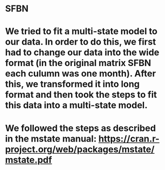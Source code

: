 # SFBN
# We tried to fit a multi-state model to our data. In order to do this, we first had to change our data into the wide format (in the original matrix SFBN each culumn was one month). After this, we transformed it into long format and then took the steps to fit this data into a multi-state model. 
# We followed the steps as described in the mstate manual: https://cran.r-project.org/web/packages/mstate/mstate.pdf

